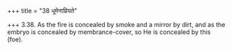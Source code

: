 +++
title = "38 धूमेनाव्रियते"

+++
3.38. As the fire is concealed by smoke and a mirror by dirt, and as the
embryo is concealed by membrance-cover, so He is concealed by this
(foe).
